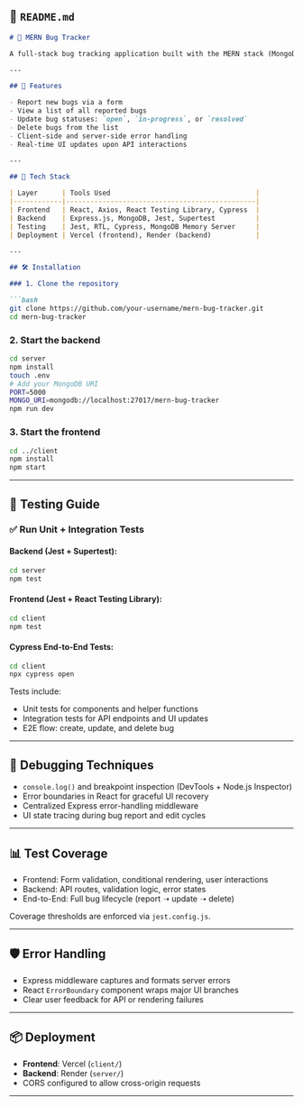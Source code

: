 ## 📄 `README.md`

```markdown
# 🐞 MERN Bug Tracker

A full-stack bug tracking application built with the MERN stack (MongoDB, Express, React, Node.js), designed to demonstrate unit, integration, and end-to-end testing along with robust debugging techniques.

---

## 🚀 Features

- Report new bugs via a form
- View a list of all reported bugs
- Update bug statuses: `open`, `in-progress`, or `resolved`
- Delete bugs from the list
- Client-side and server-side error handling
- Real-time UI updates upon API interactions

---

## 🧰 Tech Stack

| Layer      | Tools Used                                    |
|------------|-----------------------------------------------|
| Frontend   | React, Axios, React Testing Library, Cypress  |
| Backend    | Express.js, MongoDB, Jest, Supertest          |
| Testing    | Jest, RTL, Cypress, MongoDB Memory Server     |
| Deployment | Vercel (frontend), Render (backend)           |

---

## 🛠 Installation

### 1. Clone the repository

```bash
git clone https://github.com/your-username/mern-bug-tracker.git
cd mern-bug-tracker
```

### 2. Start the backend

```bash
cd server
npm install
touch .env
# Add your MongoDB URI
PORT=5000
MONGO_URI=mongodb://localhost:27017/mern-bug-tracker
npm run dev
```

### 3. Start the frontend

```bash
cd ../client
npm install
npm start
```

---

## 🧪 Testing Guide

### ✅ Run Unit + Integration Tests

#### Backend (Jest + Supertest):

```bash
cd server
npm test
```

#### Frontend (Jest + React Testing Library):

```bash
cd client
npm test
```

#### Cypress End-to-End Tests:

```bash
cd client
npx cypress open
```

Tests include:

- Unit tests for components and helper functions
- Integration tests for API endpoints and UI updates
- E2E flow: create, update, and delete bug

---

## 🐞 Debugging Techniques

- `console.log()` and breakpoint inspection (DevTools + Node.js Inspector)
- Error boundaries in React for graceful UI recovery
- Centralized Express error-handling middleware
- UI state tracing during bug report and edit cycles

---

## 📊 Test Coverage

- Frontend: Form validation, conditional rendering, user interactions
- Backend: API routes, validation logic, error states
- End-to-End: Full bug lifecycle (report ➝ update ➝ delete)

Coverage thresholds are enforced via `jest.config.js`.

---

## 🛡️ Error Handling

- Express middleware captures and formats server errors
- React `ErrorBoundary` component wraps major UI branches
- Clear user feedback for API or rendering failures

---

## 📦 Deployment

- **Frontend**: Vercel (`client/`)
- **Backend**: Render (`server/`)
- CORS configured to allow cross-origin requests

---
